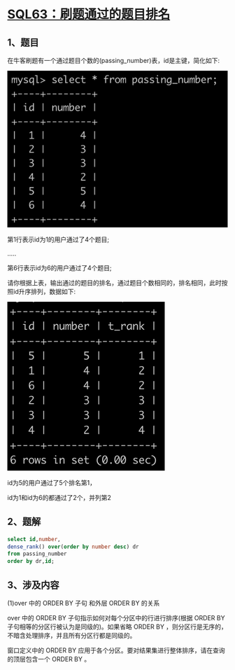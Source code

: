 # [SQL63：刷题通过的题目排名](https://www.nowcoder.com/practice/cd2e10a588dc4c1db0407d0bf63394f3?tpId=82&&tqId=35080&rp=1&ru=/ta/sql&qru=/ta/sql/question-ranking)


## 1、题目

在牛客刷题有一个通过题目个数的(passing_number)表，id是主键，简化如下:

![SQL63-1](./image/SQL63-1.png)

第1行表示id为1的用户通过了4个题目;

.....

第6行表示id为6的用户通过了4个题目;


请你根据上表，输出通过的题目的排名，通过题目个数相同的，排名相同，此时按照id升序排列，数据如下:

![SQL63-2](./image/SQL63-2.png)

id为5的用户通过了5个排名第1，

id为1和id为6的都通过了2个，并列第2

## 2、题解


```sql
select id,number,
dense_rank() over(order by number desc) dr
from passing_number
order by dr,id;
```

## 3、涉及内容

(1)over 中的 ORDER BY 子句 和外层 ORDER BY  的关系

over 中的 ORDER BY 子句指示如何对每个分区中的行进行排序(根据 ORDER BY 子句相等的分区行被认为是同级的)。如果省略 ORDER BY ，则分区行是无序的，不暗含处理排序，并且所有分区行都是同级的。

窗口定义中的 ORDER BY 应用于各个分区。要对结果集进行整体排序，请在查询的顶层包含一个 ORDER BY 。
